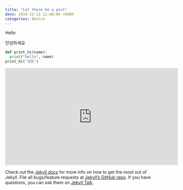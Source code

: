 ```yaml
---
title: "Let there be a post"
date: 2019-12-11 11:40:00 +0900
categories: Notice
---
```


Hello

안녕하세요

```python
def print_hi(name):
  print("hello", name)
print_hi('양원')
```

<iframe width="560" height="315" src="https://www.youtube.com/embed/dHHmUF9gs70" frameborder="0" allowfullscreen></iframe>


Check out the [Jekyll docs][jekyll-docs] for more info on how to get the most out of Jekyll. File all bugs/feature requests at [Jekyll’s GitHub repo][jekyll-gh]. If you have questions, you can ask them on [Jekyll Talk][jekyll-talk].

[jekyll-docs]: https://jekyllrb.com/docs/home
[jekyll-gh]:   https://github.com/jekyll/jekyll
[jekyll-talk]: https://talk.jekyllrb.com/
